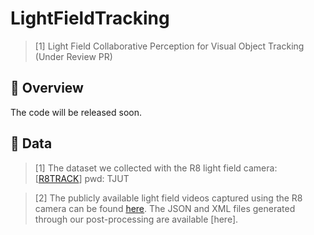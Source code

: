# LightFieldTracking

> [1] Light Field Collaborative Perception for Visual Object Tracking (Under Review PR)


## 🎃 Overview
The code will be released soon.
## 🎃 Data
> [1] The dataset we collected with the R8 light field camera: [[R8TRACK](https://pan.baidu.com/s/1sv5nDuY2rOaDlMWHyDdnVg?pwd=TJUT)] pwd: TJUT

> [2] The publicly available light field videos captured using the R8 camera can be found [here](http://clim.inria.fr/Datasets/RaytrixR8Dataset-5x5/index.html). The JSON and XML files generated through our post-processing are available [here].
